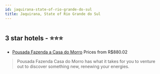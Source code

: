 ```yaml
---
id: jaquirana-state-of-rio-grande-do-sul
title: Jaquirana, State of Rio Grande do Sul
---
```


<center><img src="https://static.hotelurbano.com/reservas/prod0/7/7437/5730bda9f4135_pousada-fazenda-a-casa-do-morro.jpg" alt="" /></center>


##  3 star hotels - ⭐️⭐️⭐️

-    [Pousada Fazenda a Casa do Morro](https://us.hurb.com/hotels/jaquirana/pousada-fazenda-a-casa-do-morro-7437?cmp=18055) Prices from R$880.02
   > Pousada Fazenda Casa do Morro has what it takes for you to venture out to discover something new, renewing your energies.
